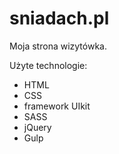 # sniadach.pl

Moja strona wizytówka.

Użyte technologie:
- HTML
- CSS
- framework UIkit
- SASS
- jQuery
- Gulp
